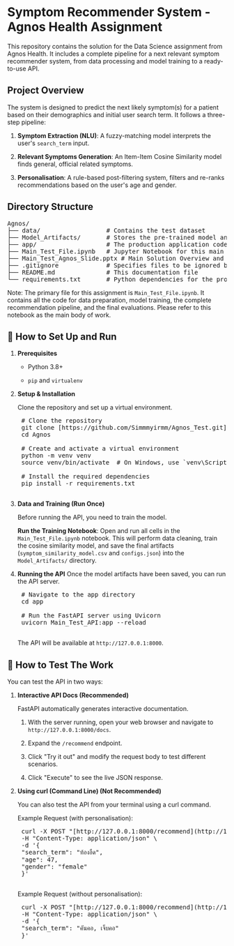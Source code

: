 # Symptom Recommender System - Agnos Health Assignment
This repository contains the solution for the Data Science assignment from Agnos Health. It includes a complete pipeline for a next relevant symptom recommender system, from data processing and model training to a ready-to-use API.

## Project Overview
The system is designed to predict the next likely symptom(s) for a patient based on their demographics and initial user search term. It follows a three-step pipeline:

1. **Symptom Extraction (NLU)**: A fuzzy-matching model interprets the user's `search_term` input.

2. **Relevant Symptoms Generation**: An Item-Item Cosine Similarity model finds general, official related symptoms.

3. **Personalisation**: A rule-based post-filtering system, filters and re-ranks recommendations based on the user's age and gender.

## Directory Structure
<pre>
Agnos/
├── data/                  # Contains the test dataset
├── Model_Artifacts/       # Stores the pre-trained model and config files
├── app/                   # The production application code (FastAPI)
├── Main_Test_File.ipynb   # Jupyter Notebook for this main task assignment (This is the main file for this assignment, containing the full, complete implementation for this assignment)
├── Main_Test_Agnos_Slide.pptx # Main Solution Overview and Explanation for this assignment
├── .gitignore             # Specifies files to be ignored by Git
├── README.md              # This documentation file
└── requirements.txt       # Python dependencies for the project
</pre>

Note: The primary file for this assignment is `Main_Test_File.ipynb`. It contains all the code for data preparation, model training, the complete recommendation pipeline, and the final evaluations. Please refer to this notebook as the main body of work.

## 🚀 How to Set Up and Run
1. **Prerequisites**
    - Python 3.8+

    - `pip` and `virtualenv`

2. **Setup & Installation**

    Clone the repository and set up a virtual environment.
    <pre>
    # Clone the repository
    git clone [https://github.com/Simmmyirmm/Agnos_Test.git](https://github.com/Simmmyirmm/Agnos_Test.git)
    cd Agnos

    # Create and activate a virtual environment
    python -m venv venv
    source venv/bin/activate  # On Windows, use `venv\Scripts\activate`

    # Install the required dependencies
    pip install -r requirements.txt
    </pre>

3. **Data and Training (Run Once)**

    Before running the API, you need to train the model.

    **Run the Training Notebook**: Open and run all cells in the `Main_Test_File.ipynb` notebook. This will perform data cleaning, train the cosine similarity model, and save the final artifacts (`symptom_similarity_model.csv` and `configs.json`) into the `Model_Artifacts/` directory.

4. **Running the API**
    Once the model artifacts have been saved, you can run the API server.
    <pre>
    # Navigate to the app directory
    cd app

    # Run the FastAPI server using Uvicorn
    uvicorn Main_Test_API:app --reload
    </pre>
    The API will be available at `http://127.0.0.1:8000`.

## 🧪 How to Test The Work
You can test the API in two ways:

1. **Interactive API Docs (Recommended)**

    FastAPI automatically generates interactive documentation.

    1. With the server running, open your web browser and navigate to `http://127.0.0.1:8000/docs`.

    2. Expand the `/recommend` endpoint.

    3. Click "Try it out" and modify the request body to test different scenarios.

    4. Click "Execute" to see the live JSON response.

2. **Using curl (Command Line) (Not Recommended)**

    You can also test the API from your terminal using a curl command.

    Example Request (with personalisation):
    <pre>
    curl -X POST "[http://127.0.0.1:8000/recommend](http://127.0.0.1:8000/recommend)" \
    -H "Content-Type: application/json" \
    -d '{
    "search_term": "ท้องอืด",
    "age": 47,
    "gender": "female"
    }'
    </pre>

    Example Request (without personalisation):
    <pre>
    curl -X POST "[http://127.0.0.1:8000/recommend](http://127.0.0.1:8000/recommend)" \
    -H "Content-Type: application/json" \
    -d '{
    "search_term": "คันคอ, เจ็บคอ"
    }'
    </pre>